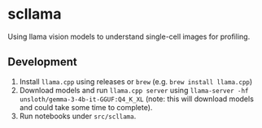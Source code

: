 # scllama

Using llama vision models to understand single-cell images for profiling.

## Development

1. Install `llama.cpp` using releases or `brew` (e.g. `brew install llama.cpp`)
1. Download models and run `llama.cpp server` using `llama-server -hf unsloth/gemma-3-4b-it-GGUF:Q4_K_XL` (note: this will download models and could take some time to complete).
1. Run notebooks under `src/scllama`.
